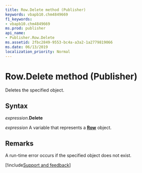 ```yaml
---
title: Row.Delete method (Publisher)
keywords: vbapb10.chm4849669
f1_keywords:
- vbapb10.chm4849669
ms.prod: publisher
api_name:
- Publisher.Row.Delete
ms.assetid: 2fbc2849-9553-bc4a-a3a2-1a2779819066
ms.date: 06/13/2019
localization_priority: Normal
---
```



# Row.Delete method (Publisher)

Deletes the specified object.


## Syntax

_expression_.**Delete**

_expression_ A variable that represents a **[Row](Publisher.Row.md)** object.


## Remarks

A run-time error occurs if the specified object does not exist.

[!include[Support and feedback](~/includes/feedback-boilerplate.md)]